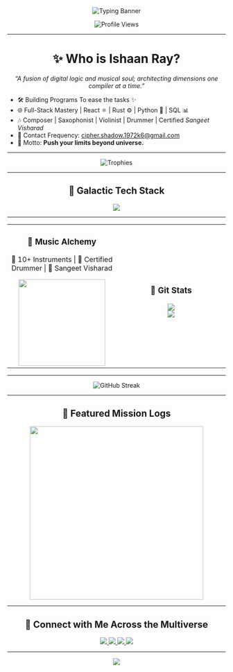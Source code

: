<!-- 👽 Futuristic Welcome Banner -->
<div align="center">
  <img src="[https://readme-typing-svg.demolab.com?font=Orbitron&size=28&duration=4000&pause=1000&color=00F9FF&center=true&vCenter=true&width=1000&lines=Hey+there!;Welcome+to+my+GitHub!](https://readme-typing-svg.demolab.com?font=Orbitron&size=28&duration=4000&pause=1000&color=00F9FF&center=true&vCenter=true&width=1000&lines=Hey+Traveler+🚀;This+is+ISHAAN+RAY+🛸;Pushing+Limits+Beyond+the+Universe+🌌;Full-Stack+Architect+%7C+Compiler+Alchemist+🧪;Coding+the+Future+Today+⚡)" alt="Typing Banner" />
</div>

<p align="center">
  <img src="https://komarev.com/ghpvc/?username=cipher-shadow-ir&label=🛰️+Scans+Detected&color=00F9FF&style=flat-square" alt="Profile Views" />
</p>

---

<!-- 🧬 Cosmic Identity -->
<h1 align="center">✨ Who is Ishaan Ray?</h1>
<p align="center"><i>“A fusion of digital logic and musical soul; architecting dimensions one compiler at a time.”</i></p>

- 🛠️ Building Programs To ease the tasks ✨
- 🌐 Full-Stack Mastery | React ⚛️ | Rust ⚙️ | Python 🐍 | SQL 📊
- 🎶 Composer | Saxophonist | Violinist | Drummer | Certified *Sangeet Visharad*
- 📡 Contact Frequency: cipher.shadow.1972k6@gmail.com
- 🌟 Motto: **Push your limits beyond universe.**

---

<!-- 🛸 GitHub Trophy Wall -->
<p align="center">
  <img src="https://github-profile-trophy.vercel.app/?username=cipher-shadow-ir&theme=matrix&no-bg=true&margin-w=15&margin-h=15" alt="Trophies" />
</p>

---

<!-- ⚙️ Tech Arsenal -->
<h2 align="center">🧰 Galactic Tech Stack</h2>
<p align="center">
  <img src="https://skillicons.dev/icons?i=python,react,cpp,java,html,css,js,nodejs,rust,mongodb,postgres,git,github,linux,docker,aws&theme=dark" />
</p>

---

<!-- 🎵 Music Meets Machine -->
<table align="center">
  <tr>
    <td align="center" width="50%">
      <h3>🎼 Music Alchemy</h3>
      <p>🎹 10+ Instruments | 🥁 Certified Drummer | 🎻 Sangeet Visharad</p>
      <img src="https://github.com/Cipher-Shadow-IR/Cipher-Shadow-IR/assets/93732295/5c7e5a8a-9e0d-4bae-8e95-2c4c9e6e1d1f" width="200"/>
    </td>
    <td align="center" width="50%">
      <h3>🧠 Git Stats</h3>
      <img src="https://github-readme-stats.vercel.app/api?username=cipher-shadow-ir&show_icons=true&theme=radical&hide_border=true" />
      <br />
      <img src="https://github-readme-stats.vercel.app/api/top-langs/?username=cipher-shadow-ir&layout=compact&theme=radical&hide_border=true" />
    </td>
  </tr>
</table>

---

<!-- 🔥 Git Streaks -->
<p align="center">
  <img src="https://streak-stats.demolab.com?user=cipher-shadow-ir&theme=radical&hide_border=true&ring=00F9FF&fire=00F9FF" alt="GitHub Streak" />
</p>

---

<!-- 🌌 Galactic Projects -->
<h2 align="center">🚀 Featured Mission Logs</h2>
<div align="center">
  <a href="https://github.com/Cipher-Shadow-IR/infinite-compiler-hub">
    <img src="https://github-readme-medium-recent-article.vercel.app/medium/@your_medium_username/0?theme=dark" width="400" />
  </a>
</div>

---

<!-- 🔗 Contact Transmission -->
<h2 align="center">📡 Connect with Me Across the Multiverse</h2>
<p align="center">
  <a href="https://linkedin.com/in/ishaanray">
    <img src="https://img.shields.io/badge/LinkedIn-0A66C2?style=for-the-badge&logo=linkedin&logoColor=white&color=00F9FF" />
  </a>
  <a href="mailto:cipher.shadow.1972k6@gmail.com">
    <img src="https://img.shields.io/badge/Gmail-EA4335?style=for-the-badge&logo=gmail&logoColor=white&color=00F9FF" />
  </a>
  <a href="https://instagram.com/ir.1972k6">
    <img src="https://img.shields.io/badge/Instagram-E4405F?style=for-the-badge&logo=instagram&logoColor=white&color=00F9FF" />
  </a>
  <a href="https://discord.com/users/your_discord_id">
    <img src="https://dcbadge.vercel.app/api/shield/your_discord_id?style=for-the-badge&theme=aura" />
  </a>
</p>

---

<!-- 🌠 Cosmic Footer -->
<div align="center">
  <img src="https://capsule-render.vercel.app/api?type=waving&height=100&color=gradient&customColorList=0,2,4,5&section=footer&text=Keep%20Pushing%20Beyond%20Stars%20💫&fontSize=24&animation=fadeIn" />
</div>
